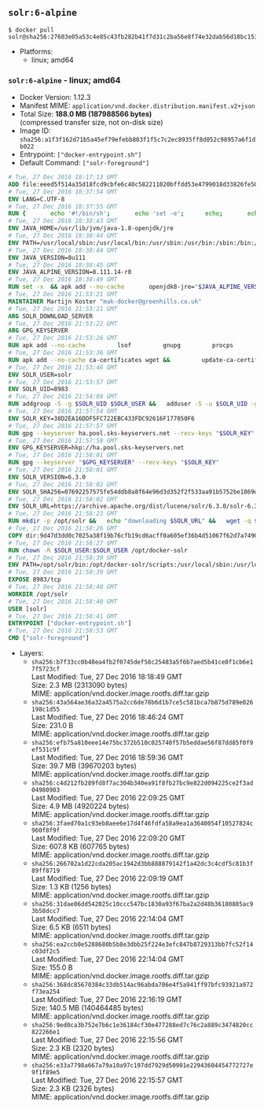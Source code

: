 ## `solr:6-alpine`

```console
$ docker pull solr@sha256:27603e05a53c4e85c43fb282b41f7d31c2ba56e8f74e32dab56d18bc15365761
```

-	Platforms:
	-	linux; amd64

### `solr:6-alpine` - linux; amd64

-	Docker Version: 1.12.3
-	Manifest MIME: `application/vnd.docker.distribution.manifest.v2+json`
-	Total Size: **188.0 MB (187988566 bytes)**  
	(compressed transfer size, not on-disk size)
-	Image ID: `sha256:a1f3f162d71b5a45ef79efebb803f1f5c7c2ec8935ff8d052c98957a6f1db022`
-	Entrypoint: `["docker-entrypoint.sh"]`
-	Default Command: `["solr-foreground"]`

```dockerfile
# Tue, 27 Dec 2016 18:17:13 GMT
ADD file:eeed5f514a35d18fcd9cbfe6c40c582211020bffdd53e4799018d33826fe5067 in / 
# Tue, 27 Dec 2016 18:37:54 GMT
ENV LANG=C.UTF-8
# Tue, 27 Dec 2016 18:37:55 GMT
RUN { 		echo '#!/bin/sh'; 		echo 'set -e'; 		echo; 		echo 'dirname "$(dirname "$(readlink -f "$(which javac || which java)")")"'; 	} > /usr/local/bin/docker-java-home 	&& chmod +x /usr/local/bin/docker-java-home
# Tue, 27 Dec 2016 18:38:43 GMT
ENV JAVA_HOME=/usr/lib/jvm/java-1.8-openjdk/jre
# Tue, 27 Dec 2016 18:38:44 GMT
ENV PATH=/usr/local/sbin:/usr/local/bin:/usr/sbin:/usr/bin:/sbin:/bin:/usr/lib/jvm/java-1.8-openjdk/jre/bin:/usr/lib/jvm/java-1.8-openjdk/bin
# Tue, 27 Dec 2016 18:38:44 GMT
ENV JAVA_VERSION=8u111
# Tue, 27 Dec 2016 18:38:45 GMT
ENV JAVA_ALPINE_VERSION=8.111.14-r0
# Tue, 27 Dec 2016 18:38:49 GMT
RUN set -x 	&& apk add --no-cache 		openjdk8-jre="$JAVA_ALPINE_VERSION" 	&& [ "$JAVA_HOME" = "$(docker-java-home)" ]
# Tue, 27 Dec 2016 21:53:21 GMT
MAINTAINER Martijn Koster "mak-docker@greenhills.co.uk"
# Tue, 27 Dec 2016 21:53:21 GMT
ARG SOLR_DOWNLOAD_SERVER
# Tue, 27 Dec 2016 21:53:22 GMT
ARG GPG_KEYSERVER
# Tue, 27 Dec 2016 21:53:26 GMT
RUN apk add --no-cache         lsof         gnupg         procps         tar         bash
# Tue, 27 Dec 2016 21:53:36 GMT
RUN apk add --no-cache ca-certificates wget &&         update-ca-certificates
# Tue, 27 Dec 2016 21:53:46 GMT
ENV SOLR_USER=solr
# Tue, 27 Dec 2016 21:53:57 GMT
ENV SOLR_UID=8983
# Tue, 27 Dec 2016 21:54:09 GMT
RUN addgroup -S -g $SOLR_UID $SOLR_USER &&   adduser -S -u $SOLR_UID -g $SOLR_USER $SOLR_USER
# Tue, 27 Dec 2016 21:57:54 GMT
ENV SOLR_KEY=38D2EA16DDF5FC722EBC433FDC92616F177050F6
# Tue, 27 Dec 2016 21:57:57 GMT
RUN gpg --keyserver ha.pool.sks-keyservers.net --recv-keys "$SOLR_KEY"
# Tue, 27 Dec 2016 21:57:58 GMT
ENV GPG_KEYSERVER=hkp://ha.pool.sks-keyservers.net
# Tue, 27 Dec 2016 21:58:01 GMT
RUN gpg --keyserver "$GPG_KEYSERVER" --recv-keys "$SOLR_KEY"
# Tue, 27 Dec 2016 21:58:01 GMT
ENV SOLR_VERSION=6.3.0
# Tue, 27 Dec 2016 21:58:02 GMT
ENV SOLR_SHA256=07692257575fe54ddb8a8f64e96d3d352f2f533aa91b5752be1869d2acf2f544
# Tue, 27 Dec 2016 21:58:02 GMT
ENV SOLR_URL=https://archive.apache.org/dist/lucene/solr/6.3.0/solr-6.3.0.tgz
# Tue, 27 Dec 2016 21:58:23 GMT
RUN mkdir -p /opt/solr &&   echo "downloading $SOLR_URL" &&   wget -q $SOLR_URL -O /opt/solr.tgz &&   echo "downloading $SOLR_URL.asc" &&   wget -q $SOLR_URL.asc -O /opt/solr.tgz.asc &&   echo "$SOLR_SHA256 */opt/solr.tgz" | sha256sum -c - &&   (>&2 ls -l /opt/solr.tgz /opt/solr.tgz.asc) &&   gpg --batch --verify /opt/solr.tgz.asc /opt/solr.tgz &&   tar -C /opt/solr --extract --file /opt/solr.tgz --strip-components=1 &&   rm /opt/solr.tgz* &&   rm -Rf /opt/solr/docs/ &&   mkdir -p /opt/solr/server/solr/lib /opt/solr/server/solr/mycores &&   sed -i -e 's/#SOLR_PORT=8983/SOLR_PORT=8983/' /opt/solr/bin/solr.in.sh &&   sed -i -e '/-Dsolr.clustering.enabled=true/ a SOLR_OPTS="$SOLR_OPTS -Dsun.net.inetaddr.ttl=60 -Dsun.net.inetaddr.negative.ttl=60"' /opt/solr/bin/solr.in.sh &&   chown -R $SOLR_USER:$SOLR_USER /opt/solr &&   mkdir /docker-entrypoint-initdb.d /opt/docker-solr/
# Tue, 27 Dec 2016 21:58:26 GMT
COPY dir:9d47d3dd0c7025a38f19b76cfb19cd6acff0a605ef36b4d51067f62d7a74908a in /opt/docker-solr/scripts 
# Tue, 27 Dec 2016 21:58:27 GMT
RUN chown -R $SOLR_USER:$SOLR_USER /opt/docker-solr
# Tue, 27 Dec 2016 21:58:39 GMT
ENV PATH=/opt/solr/bin:/opt/docker-solr/scripts:/usr/local/sbin:/usr/local/bin:/usr/sbin:/usr/bin:/sbin:/bin:/usr/lib/jvm/java-1.8-openjdk/jre/bin:/usr/lib/jvm/java-1.8-openjdk/bin
# Tue, 27 Dec 2016 21:58:39 GMT
EXPOSE 8983/tcp
# Tue, 27 Dec 2016 21:58:40 GMT
WORKDIR /opt/solr
# Tue, 27 Dec 2016 21:58:40 GMT
USER [solr]
# Tue, 27 Dec 2016 21:58:41 GMT
ENTRYPOINT ["docker-entrypoint.sh"]
# Tue, 27 Dec 2016 21:58:53 GMT
CMD ["solr-foreground"]
```

-	Layers:
	-	`sha256:b7f33cc0b48ea4fb2f0745def58c25483a5f6b7aed5b41ce8f1cb6e17f5723cf`  
		Last Modified: Tue, 27 Dec 2016 18:18:49 GMT  
		Size: 2.3 MB (2313090 bytes)  
		MIME: application/vnd.docker.image.rootfs.diff.tar.gzip
	-	`sha256:43a564ae36a32a4575a2cc6de78b6d1b7ce5c581bca7b875d789e026198c1d55`  
		Last Modified: Tue, 27 Dec 2016 18:46:24 GMT  
		Size: 231.0 B  
		MIME: application/vnd.docker.image.rootfs.diff.tar.gzip
	-	`sha256:efb75a810eee14e75bc372b510c025740f57b5eddae56f87dd85f0f9ef531c9f`  
		Last Modified: Tue, 27 Dec 2016 18:59:36 GMT  
		Size: 39.7 MB (39670203 bytes)  
		MIME: application/vnd.docker.image.rootfs.diff.tar.gzip
	-	`sha256:c4d212fb289fd8f7ac304b340ea91f8fb27bc9e822d094225ce2f3ad04980903`  
		Last Modified: Tue, 27 Dec 2016 22:09:25 GMT  
		Size: 4.9 MB (4920224 bytes)  
		MIME: application/vnd.docker.image.rootfs.diff.tar.gzip
	-	`sha256:3faed70a1c93eb8aee6e17d4f46fdfa58a9ea1a3640054f10527824c960f8f9f`  
		Last Modified: Tue, 27 Dec 2016 22:09:20 GMT  
		Size: 607.8 KB (607765 bytes)  
		MIME: application/vnd.docker.image.rootfs.diff.tar.gzip
	-	`sha256:266702a1d22cda205ac1942d3bb888879142f1a42dc3c4cdf5c81b3f89ff8719`  
		Last Modified: Tue, 27 Dec 2016 22:09:19 GMT  
		Size: 1.3 KB (1256 bytes)  
		MIME: application/vnd.docker.image.rootfs.diff.tar.gzip
	-	`sha256:31dae06dd542025c10ccc547bc1830a93f67ba2a2d48b36180885ac93b58dcc7`  
		Last Modified: Tue, 27 Dec 2016 22:14:04 GMT  
		Size: 6.5 KB (6511 bytes)  
		MIME: application/vnd.docker.image.rootfs.diff.tar.gzip
	-	`sha256:ea2ccb0e5288680b5b8e3dbb25f224e3efc847b8729313bb7fc52f14c03df2c5`  
		Last Modified: Tue, 27 Dec 2016 22:14:04 GMT  
		Size: 155.0 B  
		MIME: application/vnd.docker.image.rootfs.diff.tar.gzip
	-	`sha256:368dc85670384c33db514ac96abda706e4f5a941ff97bfc93921a972f73ea254`  
		Last Modified: Tue, 27 Dec 2016 22:16:19 GMT  
		Size: 140.5 MB (140464485 bytes)  
		MIME: application/vnd.docker.image.rootfs.diff.tar.gzip
	-	`sha256:9ed0ca3b752e7b6c1e36184cf30e477288ed7c76c2a889c3474820cc822266e1`  
		Last Modified: Tue, 27 Dec 2016 22:15:56 GMT  
		Size: 2.3 KB (2320 bytes)  
		MIME: application/vnd.docker.image.rootfs.diff.tar.gzip
	-	`sha256:e33a7798a667a79a10a97c197dd7929d50901e22943604454772727e9f1f89e5`  
		Last Modified: Tue, 27 Dec 2016 22:15:57 GMT  
		Size: 2.3 KB (2326 bytes)  
		MIME: application/vnd.docker.image.rootfs.diff.tar.gzip
